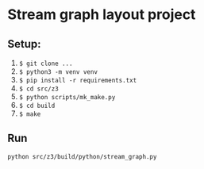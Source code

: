 # Stream graph layout project

## Setup:

1. `$ git clone ...`
2. `$ python3 -m venv venv`
3. `$ pip install -r requirements.txt`
4. `$ cd src/z3`
5. `$ python scripts/mk_make.py`
6. `$ cd build`
7. `$ make`

## Run

`python src/z3/build/python/stream_graph.py`
